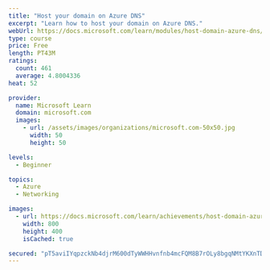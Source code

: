 ```yaml
---
title: "Host your domain on Azure DNS"
excerpt: "Learn how to host your domain on Azure DNS."
webUrl: https://docs.microsoft.com/learn/modules/host-domain-azure-dns/
type: course
price: Free
length: PT43M
ratings:
  count: 461
  average: 4.8004336
heat: 52

provider:
  name: Microsoft Learn
  domain: microsoft.com
  images:
    - url: /assets/images/organizations/microsoft.com-50x50.jpg
      width: 50
      height: 50

levels:
  - Beginner

topics:
  - Azure
  - Networking

images:
  - url: https://docs.microsoft.com/learn/achievements/host-domain-azure-dns-social.png
    width: 800
    height: 400
    isCached: true

secured: "pT5aviIYqpzckNb4djrM600dTyWWHHvnfnb4mcFQM8B7rOLy8bgqNMtYKXnTDz3q5x541xWU+tocdOXEHvOBfJbm7lWeU9v3tBQ9+Hbe2FeNOfftSRAaQ2bzTXgrXPr71JXDn1bRLOrZiQdrhhBD3WyKmayuqGeUpzYuUjcGNWJKgR7BaLb1Rrbw/JlSLw5PLylqejwvq5JodFT9u9ZT0V8E6quyzntyJjFmHwHI7h3KKdFI5s9bzh0S9iXpe8oAk5pYn9MVKEpja1xIaG7Ls7pS/ODl01w/Kh1U6Ogh6huum6jp8F+2kU3U4qbcCTEOp1w+SUod/tvSMmdO2vxm2JJ/LVbfXVQ9SWHyeF9RtfmtnALCx+F2BotwBbnJW6Ly+psV9+ojXRSRhHCWw9TDrwa4SBPqZkgEpk9FhPuzC4M=;z1LJVKaqTOE1ujHdYBcRSQ=="
---
```


